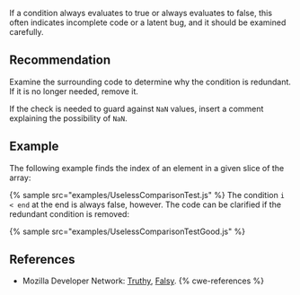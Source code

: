 If a condition always evaluates to true or always evaluates to false, this often indicates incomplete code or a latent bug, and it should be examined carefully.


## Recommendation
Examine the surrounding code to determine why the condition is redundant. If it is no longer needed, remove it.

If the check is needed to guard against `NaN` values, insert a comment explaining the possibility of `NaN`.


## Example
The following example finds the index of an element in a given slice of the array:

{% sample src="examples/UselessComparisonTest.js" %}
The condition `i < end` at the end is always false, however. The code can be clarified if the redundant condition is removed:

{% sample src="examples/UselessComparisonTestGood.js" %}

## References
* Mozilla Developer Network: [Truthy](https://developer.mozilla.org/en-US/docs/Glossary/Truthy), [Falsy](https://developer.mozilla.org/en-US/docs/Glossary/Falsy).
{% cwe-references %}
